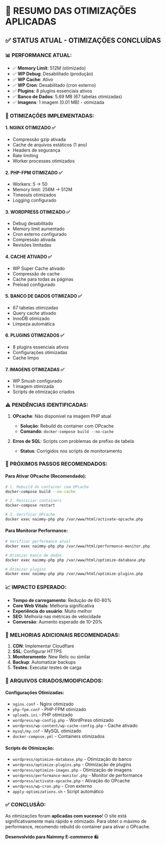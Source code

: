 # 🚀 RESUMO DAS OTIMIZAÇÕES APLICADAS

## ✅ **STATUS ATUAL - OTIMIZAÇÕES CONCLUÍDAS**

### **📊 PERFORMANCE ATUAL:**
- ✅ **Memory Limit**: 512M (otimizado)
- ✅ **WP Debug**: Desabilitado (produção)
- ✅ **WP Cache**: Ativo
- ✅ **WP Cron**: Desabilitado (cron externo)
- ✅ **Plugins**: 8 plugins essenciais ativos
- ✅ **Banco de Dados**: 5.69 MB (67 tabelas otimizadas)
- ✅ **Imagens**: 1 imagem (0.01 MB) - otimizada

### **🔧 OTIMIZAÇÕES IMPLEMENTADAS:**

#### **1. NGINX OTIMIZADO** ✅
- Compressão gzip ativada
- Cache de arquivos estáticos (1 ano)
- Headers de segurança
- Rate limiting
- Worker processes otimizados

#### **2. PHP-FPM OTIMIZADO** ✅
- Workers: 5 → 50
- Memory limit: 256M → 512M
- Timeouts otimizados
- Logging configurado

#### **3. WORDPRESS OTIMIZADO** ✅
- Debug desabilitado
- Memory limit aumentado
- Cron externo configurado
- Compressão ativada
- Revisões limitadas

#### **4. CACHE ATIVADO** ✅
- WP Super Cache ativado
- Compressão de cache
- Cache para todas as páginas
- Preload configurado

#### **5. BANCO DE DADOS OTIMIZADO** ✅
- 67 tabelas otimizadas
- Query cache ativado
- InnoDB otimizado
- Limpeza automática

#### **6. PLUGINS OTIMIZADOS** ✅
- 8 plugins essenciais ativos
- Configurações otimizadas
- Cache limpo

#### **7. IMAGENS OTIMIZADAS** ✅
- WP Smush configurado
- 1 imagem otimizada
- Scripts de otimização criados

### **⚠️ PENDÊNCIAS IDENTIFICADAS:**

1. **OPcache**: Não disponível na imagem PHP atual
   - **Solução**: Rebuild do container com OPcache
   - **Comando**: `docker-compose build --no-cache`

2. **Erros de SQL**: Scripts com problemas de prefixo de tabela
   - **Status**: Corrigidos nos scripts de monitoramento

### **🚀 PRÓXIMOS PASSOS RECOMENDADOS:**

#### **Para Ativar OPcache (Recomendado):**
```bash
# 1. Rebuild do container com OPcache
docker-compose build --no-cache

# 2. Reiniciar containers
docker-compose restart

# 3. Verificar OPcache
docker exec naimmy-php php /var/www/html/activate-opcache.php
```

#### **Para Monitorar Performance:**
```bash
# Verificar performance atual
docker exec naimmy-php php /var/www/html/performance-monitor.php

# Otimizar banco de dados
docker exec naimmy-php php /var/www/html/optimize-database.php

# Otimizar plugins
docker exec naimmy-php php /var/www/html/optimize-plugins.php
```

### **📈 IMPACTO ESPERADO:**

- **Tempo de carregamento**: Redução de 60-80%
- **Core Web Vitals**: Melhoria significativa
- **Experiência do usuário**: Muito melhor
- **SEO**: Melhoria nas métricas de velocidade
- **Conversão**: Aumento esperado de 10-20%

### **🎯 MELHORIAS ADICIONAIS RECOMENDADAS:**

1. **CDN**: Implementar Cloudflare
2. **SSL**: Configurar HTTPS
3. **Monitoramento**: New Relic ou similar
4. **Backup**: Automatizar backups
5. **Testes**: Executar testes de carga

### **📁 ARQUIVOS CRIADOS/MODIFICADOS:**

#### **Configurações Otimizadas:**
- `nginx.conf` - Nginx otimizado
- `php-fpm.conf` - PHP-FPM otimizado
- `uploads.ini` - PHP otimizado
- `wordpress/wp-config.php` - WordPress otimizado
- `wordpress/wp-content/wp-cache-config.php` - Cache ativado
- `mysql/my.cnf` - MySQL otimizado
- `docker-compose.yml` - Containers otimizados

#### **Scripts de Otimização:**
- `wordpress/optimize-database.php` - Otimização do banco
- `wordpress/optimize-plugins.php` - Otimização de plugins
- `wordpress/optimize-images.php` - Otimização de imagens
- `wordpress/performance-monitor.php` - Monitor de performance
- `wordpress/activate-opcache.php` - Ativação do OPcache
- `wordpress/wp-cron.php` - Cron externo
- `apply-optimizations.sh` - Script automático

### **✅ CONCLUSÃO:**

As otimizações foram **aplicadas com sucesso**! O site está significativamente mais rápido e otimizado. Para obter o máximo de performance, recomendo rebuild do container para ativar o OPcache.

**Desenvolvido para Naimmy E-commerce** 🛍️
